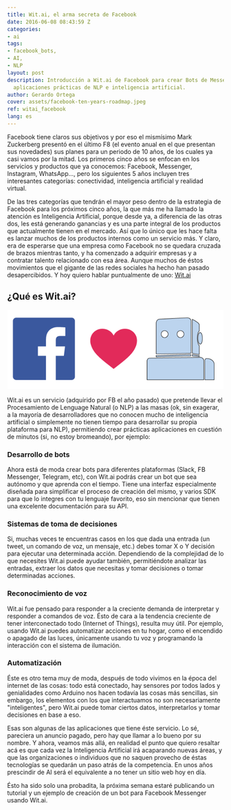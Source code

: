 ```yaml
---
title: Wit.ai, el arma secreta de Facebook
date: 2016-06-08 08:43:59 Z
categories:
- ai
tags:
- facebook_bots,
- AI,
- NLP
layout: post
description: Introducción a Wit.ai de Facebook para crear Bots de Messenger y otras
  aplicaciones prácticas de NLP e inteligencia artificial.
author: Gerardo Ortega
cover: assets/facebook-ten-years-roadmap.jpeg
ref: witai_facebook
lang: es
---
```


Facebook tiene claros sus objetivos y por eso el mismísimo Mark Zuckerberg presentó en el último F8 (el evento anual en el que presentan sus novedades) sus planes para un periodo de 10 años, de los cuales ya casi vamos por la mitad. Los primeros cinco años se enfocan en los servicios y productos que ya conocemos: Facebook, Messenger, Instagram, WhatsApp..., pero los siguientes 5 años incluyen tres interesantes categorías: conectividad, inteligencia artificial y realidad virtual.

De las tres categorías que tendrán el mayor peso dentro de la estrategia de Facebook para los próximos cinco años, la que más me ha llamado la atención es Inteligencia Artificial, porque desde ya, a diferencia de las otras dos, les está generando ganancias y es una parte integral de los productos que actualmente tienen en el mercado. Así que lo único que les hace falta es lanzar muchos de los productos internos como un servicio más. Y claro, era de esperarse que una empresa como Facebook no se quedara cruzada de brazos mientras tanto, y ha comenzado a adquirir empresas y a contratar talento relacionado con esa área. Aunque muchos de éstos movimientos que el gigante de las redes sociales ha hecho han pasado desapercibidos. Y hoy quiero hablar puntualmente de uno: <a href="https://wit.ai/" title="Go to Wit.ai" target="blank">Wit.ai</a>

## ¿Qué es Wit.ai?

<a href="https://wit.ai/" title="Go to Wit.ai" target="_blank"><img src="/assets/wit_ai_fb.png" alt="wit-ai-fb" title="Wit.ai y Facebook"></a>

Wit.ai es un servicio (adquirido por FB el año pasado) que pretende llevar el Procesamiento de Lenguage Natural (o NLP) a las masas (ok, sin exagerar, a la mayoría de desarrolladores que no conocen mucho de inteligencia artificial o simplemente no tienen tiempo para desarrollar su propia plataforma para NLP), permitiendo crear prácticas aplicaciones en cuestión de minutos (si, no estoy bromeando), por ejemplo:

### Desarrollo de bots 

Ahora está de moda crear bots para diferentes plataformas (Slack, FB Messenger, Telegram, etc), con Wit.ai podrás crear un bot que sea autónomo y que aprenda con el tiempo. Tiene una interfaz especialmente diseñada para simplificar el proceso de creación del mismo, y varios SDK para que lo integres con tu lenguaje favorito, eso sin mencionar que tienen una excelente documentación para su API.

### Sistemas de toma de decisiones 

Si, muchas veces te encuentras casos en los que dada una entrada (un tweet, un comando de voz, un mensaje, etc.) debes tomar X o Y decisión para ejecutar una determinada acción. Dependiendo de la complejidad de lo que necesites Wit.ai puede ayudar también, permitiéndote analizar las entradas, extraer los datos que necesitas y tomar decisiones o tomar determinadas acciones.

### Reconocimiento de voz

Wit.ai fue pensado para responder a la creciente demanda de interpretar y responder a comandos de voz. Ésto de cara a la tendencia creciente de tener interconectado todo (Internet of Things), resulta muy útil. Por ejemplo, usando Wit.ai puedes automatizar acciones en tu hogar, como el encendido o apagado de las luces, únicamente usando tu voz y programando la interacción con el sistema de ilumación.

### Automatización 

Éste es otro tema muy de moda, después de todo vivimos en la época del internet de las cosas: todo está conectado, hay sensores por todos lados y genialidades como Arduino nos hacen todavía las cosas más sencillas, sin embargo, los elementos con los que interactuamos no son necesariamente "inteligentes", pero Wit.ai puede tomar ciertos datos, interpretarlos y tomar decisiones en base a eso.

Esas son algunas de las aplicaciones que tiene éste servicio. Lo sé, pareciera un anuncio pagado, pero hay que llamar a lo bueno por su nombre. Y ahora, veamos más allá, en realidad el punto que quiero resaltar acá es que cada vez la Inteligencia Artificial irá acaparando nuevas áreas, y que las organizaciones o individuos que no saquen provecho de éstas tecnologías se quedarán un paso atrás de la competencia. En unos años prescindir de AI será el equivalente a no tener un sitio web hoy en día.

Ésto ha sido solo una probadita, la próxima semana estaré publicando un tutorial y un ejemplo de creación de un bot para Facebook Messenger usando Wit.ai.
